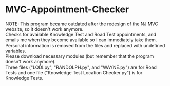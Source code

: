 # MVC-Appointment-Checker
NOTE: This program became outdated after the redesign of the NJ MVC website, so it doesn't work anymore.  
Checks for available Knowledge Test and Road Test appointments, and emails me when they become available so I can immediately take them.  
Personal information is removed from the files and replaced with undefined variables.  
Please download necessary modules (but remember that the program doesn't work anymore).  
Three files ("LODI.py", "RANDOLPH.py", and "WAYNE.py") are for Road Tests and one file ("Knowledge Test Location Checker.py") is for Knowledge Tests.
